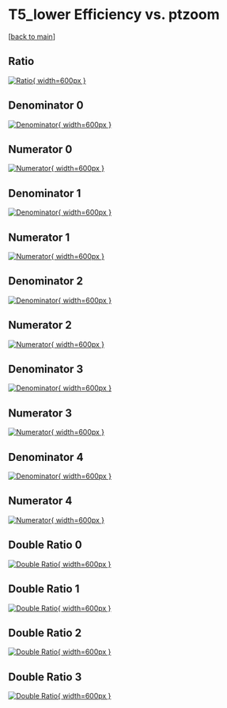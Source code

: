 # T5_lower Efficiency vs. ptzoom

[[back to main](./)]



## Ratio

[![Ratio](../mtv/var/T5_lower_loweta_13_1_eff_ptzoom.png){ width=600px }](../mtv/var/T5_lower_loweta_13_1_eff_ptzoom.pdf)

## Denominator 0

[![Denominator](../mtv/den/T5_lower_loweta_13_1_eff_ptzoom_den0.png){ width=600px }](../mtv/den/T5_lower_loweta_13_1_eff_ptzoom_den0.pdf)

## Numerator 0

[![Numerator](../mtv/num/T5_lower_loweta_13_1_eff_ptzoom_num0.png){ width=600px }](../mtv/num/T5_lower_loweta_13_1_eff_ptzoom_num0.pdf)

## Denominator 1

[![Denominator](../mtv/den/T5_lower_loweta_13_1_eff_ptzoom_den1.png){ width=600px }](../mtv/den/T5_lower_loweta_13_1_eff_ptzoom_den1.pdf)

## Numerator 1

[![Numerator](../mtv/num/T5_lower_loweta_13_1_eff_ptzoom_num1.png){ width=600px }](../mtv/num/T5_lower_loweta_13_1_eff_ptzoom_num1.pdf)

## Denominator 2

[![Denominator](../mtv/den/T5_lower_loweta_13_1_eff_ptzoom_den2.png){ width=600px }](../mtv/den/T5_lower_loweta_13_1_eff_ptzoom_den2.pdf)

## Numerator 2

[![Numerator](../mtv/num/T5_lower_loweta_13_1_eff_ptzoom_num2.png){ width=600px }](../mtv/num/T5_lower_loweta_13_1_eff_ptzoom_num2.pdf)

## Denominator 3

[![Denominator](../mtv/den/T5_lower_loweta_13_1_eff_ptzoom_den3.png){ width=600px }](../mtv/den/T5_lower_loweta_13_1_eff_ptzoom_den3.pdf)

## Numerator 3

[![Numerator](../mtv/num/T5_lower_loweta_13_1_eff_ptzoom_num3.png){ width=600px }](../mtv/num/T5_lower_loweta_13_1_eff_ptzoom_num3.pdf)

## Denominator 4

[![Denominator](../mtv/den/T5_lower_loweta_13_1_eff_ptzoom_den4.png){ width=600px }](../mtv/den/T5_lower_loweta_13_1_eff_ptzoom_den4.pdf)

## Numerator 4

[![Numerator](../mtv/num/T5_lower_loweta_13_1_eff_ptzoom_num4.png){ width=600px }](../mtv/num/T5_lower_loweta_13_1_eff_ptzoom_num4.pdf)

## Double Ratio 0

[![Double Ratio](../mtv/ratio/T5_lower_loweta_13_1_eff_ptzoom_ratio0.png){ width=600px }](../mtv/ratio/T5_lower_loweta_13_1_eff_ptzoom_ratio0.pdf)

## Double Ratio 1

[![Double Ratio](../mtv/ratio/T5_lower_loweta_13_1_eff_ptzoom_ratio1.png){ width=600px }](../mtv/ratio/T5_lower_loweta_13_1_eff_ptzoom_ratio1.pdf)

## Double Ratio 2

[![Double Ratio](../mtv/ratio/T5_lower_loweta_13_1_eff_ptzoom_ratio2.png){ width=600px }](../mtv/ratio/T5_lower_loweta_13_1_eff_ptzoom_ratio2.pdf)

## Double Ratio 3

[![Double Ratio](../mtv/ratio/T5_lower_loweta_13_1_eff_ptzoom_ratio3.png){ width=600px }](../mtv/ratio/T5_lower_loweta_13_1_eff_ptzoom_ratio3.pdf)

